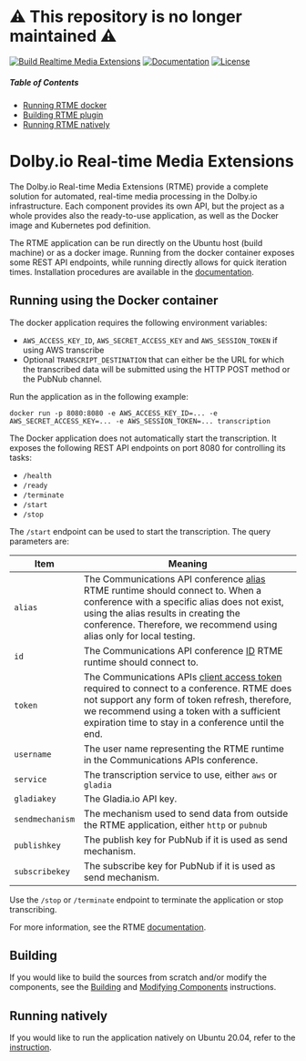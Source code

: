 # :warning: This repository is no longer maintained :warning:

[![Build Realtime Media Extensions](https://github.com/DolbyIO/real-time-media-extensions/actions/workflows/build.yml/badge.svg)](https://github.com/DolbyIO/real-time-media-extensions/actions/workflows/build.yml)
[![Documentation](https://github.com/DolbyIO/real-time-media-extensions/actions/workflows/deploy-to-github-pages.yml/badge.svg)](https://github.com/DolbyIO/real-time-media-extensions/actions/workflows/deploy-to-github-pages.yml)
[![License](https://img.shields.io/github/license/DolbyIO/real-time-media-extensions)](LICENSE)

##### Table of Contents
- [Running RTME docker](#runningdocker)
- [Building RTME plugin](#buildplugin)
- [Running RTME natively](#runningnatively)

# Dolby.io Real-time Media Extensions

The Dolby.io Real-time Media Extensions (RTME) provide a complete solution for
automated, real-time media processing in the Dolby.io infrastructure. Each
component provides its own API, but the project as a whole provides also the
ready-to-use application, as well as the Docker image and Kubernetes pod
definition.

The RTME application can be run directly on the Ubuntu host (build machine) or
as a docker image. Running from the docker container exposes some REST API
endpoints, while running directly allows for quick iteration times. 
Installation procedures are available in the [documentation](https://api-references.dolby.io/real-time-media-extensions/docs/introduction).

<a name="runningdocker"/>

## Running using the Docker container
The docker application requires the following environment variables:

- `AWS_ACCESS_KEY_ID`, `AWS_SECRET_ACCESS_KEY` and `AWS_SESSION_TOKEN` if using AWS transcribe
- Optional `TRANSCRIPT_DESTINATION` that can either be the URL for which the transcribed data
  will be submitted using the HTTP POST method or the PubNub channel.

Run the application as in the following example:

```
docker run -p 8080:8080 -e AWS_ACCESS_KEY_ID=... -e AWS_SECRET_ACCESS_KEY=... -e AWS_SESSION_TOKEN=... transcription
```

The Docker application does not automatically start the transcription. It exposes
the following REST API endpoints on port 8080 for controlling its tasks:

- `/health`
- `/ready`
- `/terminate`
- `/start`
- `/stop`

The `/start` endpoint can be used to start the transcription. The query parameters
are:

| Item            | Meaning                                                                                                                                                                                                                                                                                                                         |
|-----------------|---------------------------------------------------------------------------------------------------------------------------------------------------------------------------------------------------------------------------------------------------------------------------------------------------------------------------------|
| `alias`         | The Communications API conference [alias](https://docs.dolby.io/communications-apis/docs/guides-creating-a-conference) RTME runtime should connect to. When a conference with a specific alias does not exist, using the alias results in creating the conference. Therefore, we recommend using alias only for local testing.  |
| `id`            | The Communications API conference [ID](https://docs.dolby.io/communications-apis/docs/guides-creating-a-conference) RTME runtime should connect to.                                                                                                                                                                             |
| `token`         | The Communications APIs [client access token](https://docs.dolby.io/communications-apis/docs/guides-client-authentication) required to connect to a conference. RTME does not support any form of token refresh, therefore, we recommend using a token with a sufficient expiration time to stay in a conference until the end. |
| `username`      | The user name representing the RTME runtime in the Communications APIs conference.                                                                                                                                                                                                                                              |
| `service`       | The transcription service to use, either `aws` or `gladia`                                                                                                                                                                                                                                                                      |
| `gladiakey`     | The Gladia.io API key.                                                                                                                                                                                                                                                                                                          |
| `sendmechanism` | The mechanism used to send data from outside the RTME application, either `http` or `pubnub`                                                                                                                                                                                                                                    |
| `publishkey`    | The publish key for PubNub if it is used as send mechanism.                                                                                                                                                                                                                                                                     |
| `subscribekey`  | The subscribe key for PubNub if it is used as send mechanism.                                                                                                                                                                                                                                                                   |

Use the `/stop` or `/terminate` endpoint to terminate the application or 
stop transcribing.

For more information, see the RTME [documentation](https://api-references.dolby.io/real-time-media-extensions/docs/Installing%20and%20executing/docker-container).

<a name="buildplugin"/>

## Building
If you would like to build the sources from scratch and/or modify the components, see the [Building](https://api-references.dolby.io/real-time-media-extensions/docs/Installing%20and%20executing/Linux/building) and [Modifying Components](https://api-references.dolby.io/real-time-media-extensions/docs/Installing%20and%20executing/Linux/modifying-components) instructions.

<a name="runningnatively"/>

## Running natively
If you would like to run the application natively on Ubuntu 20.04, refer to the [instruction](https://api-references.dolby.io/real-time-media-extensions/docs/Installing%20and%20executing/Linux/running-natively).
